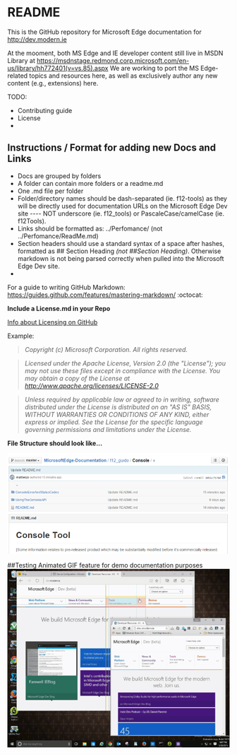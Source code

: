 # README

This is the GitHub repository for Microsoft Edge documentation for http://dev.modern.ie

At the mooment, both MS Edge and IE developer content still live in MSDN Library at https://msdnstage.redmond.corp.microsoft.com/en-us/library/hh772401(v=vs.85).aspx
We are working to port the MS Edge-related topics and resources here, as well as exclusively author any new content (e.g., extensions) here.

TODO: 
* Contributing guide
* License
* 

## Instructions / Format for adding new Docs and Links

  - Docs are grouped by folders
  - A folder can contain more folders or a readme.md
  - One .md file per folder
  - Folder/directory names should be dash-separated (ie. f12-tools) as they will be directly used for documentation URLs on the Microsoft Edge Dev site ---- NOT underscore (ie. f12_tools) or PascaleCase/camelCase (ie. f12Tools). 
  - Links should be formatted as: ../Perfomance/  (not ../Perfomance/ReadMe.md)
  - Section headers should use a standard syntax of a space after hashes, formatted as  ## Section Heading *(not ##Section Heading)*. Otherwise markdown is not being parsed correctly when pulled into the Microsoft Edge Dev site.
  - 
For a guide to writing GitHub Markdown: https://guides.github.com/features/mastering-markdown/
:octocat:

**Include a License.md in your Repo**

[Info about Licensing on GitHub](https://help.github.com/articles/open-source-licensing/)

Example: 
>*Copyright (c) Microsoft Corporation. All rights reserved.*

>*Licensed under the Apache License, Version 2.0 (the "License"); you may not use these files except in compliance with the License. You may obtain a copy of the License at http://www.apache.org/licenses/LICENSE-2.0*

>*Unless required by applicable law or agreed to in writing, software distributed under the License is distributed on an "AS IS" BASIS, WITHOUT WARRANTIES OR CONDITIONS OF ANY KIND, either express or implied. See the License for the specific language governing permissions and limitations under the License.*

**File Structure should look like...**

![Edge Documentation File Structure](./f12_guide/media/github_doc_filestructure.PNG)


##Testing Animated GIF feature for demo documentation purposes
![Edge Animated Gif Test](/f12_guide/media/EdgeDevToolsGIF_Test.gif)
